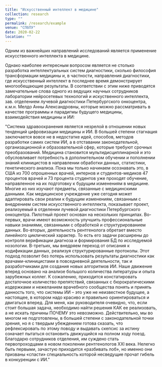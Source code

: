 ```yaml
---
title: "Искусственный интеллект в медицине"
collection: research
type: ""
permalink: /research/example
venue: "СПбПУ"
date: 2020-02-22
location: ""
---
```


Одним из важнейших направлений исследований является применение искусственного интеллекта в медицине. 

Однако наиболее интересным вопросом является не столько разработка интеллектуальных систем диагностики, сколько  философия трансформации медицины и, в частности, направления диагностики, где искусственный интеллект в последнее время демонстрирует многообещающие результаты. В соответствии с этим ниже приводятся замечательные слова одного из ведущих научных сотрудников лаборатории нейросетевых технологий и искуственного интеллекта, зав. отделением лучевой диагностики Петербургского онкоцентра, к.м.н. Мелдо Анны Александровны, которые можно рассматривать в качестве программы и парадигмы будущего медицины, взаимодействия медицины и ИИ: 

"Система здравоохранения является незрелой в отношении новых тенденций цифровизации медицины и ИИ. В большей степени стагнация заключается вовсе не в недостатке идей, способов, методов разработки самих систем ИИ, а в отставании законодательной, организационной и образовательной сфер, которые требуют срочных преобразований. Медицина становится мультидисциплинарной и это обусловливает потребность в дополнительном обучении и пополнении знаний клиницистов в направлении обработки данных, статистики, генетического анализа.
Пока мы только начинаем осознавать это, в США из 700 опрошенных врачей, интернов и студентов-медиков 47 процентов врачей и 73 процента студентов уже проходят обучение, направленное на их подготовку к будущим изменениям в медицине. Многие из них изучают предметы, связанные с медицинскими данными.
Как медицинское учреждение уже сегодня может адаптировать свои реалии к будущим изменениям, связанным с внедрением систем искусственного интеллекта, показывает проект, реализуемый в отделении лучевой диагностики Петербургского онкоцентра. Пилотный проект основан на нескольких принципах. Во-первых, врачи имеют возможность улучшить профессиональные навыки знаниями, связанными с обработкой и структурированием данных. Во-вторых, деятельность рентгенолога обретает вместо линейного циклический характер. То есть его задачи расширены до контроля верификации диагноза и формирования БД по исследуемой нозологии. В-третьих, мы внедряем переход от описания к кодификации данных, реализуя структурированные протоколы. Этот подход позволит без потерь использовать результаты диагностики как врачами-клиницистами в повседневной деятельности, так и разработчиками для создания новых алгоритмов ИИ.
Наше движение вперед основано на анализе большого количества литературы и опыта зарубежных коллег. К сожалению, приходится констатировать достаточное количество препятствий, связанных с бюрократическими издержками и нежеланием врачебного сообщества понять и принять данность того, что системы ИИ – это уже не неизвестное будущее, а настоящее, в котором надо красиво и правильно ориентироваться и двигаться вперед. Для меня, как руководителя очевидно, что, если стоит большая задача, необходимо найти решения КАК ее реализовать, а не искать причины ПОЧЕМУ это невозможно. Действительно, мы во многом не подготовлены, в большей степени с законодательной точки зрения, но я с твердым убеждением готова сказать, что рефлексировать по этому поводу и выдавать скепсис за истину означает пытаться остановить движущийся на полном ходу поезд. Благодарю сотрудников отделения, им суждено стать первопроходцами в новом поколении рентгенологов XXl века. Нелегко быть первыми, зачастую приходится «разбивать лоб», но именно они призваны «спасти» специальность которой несведущие прочат гибель в конкуренции с ИИ."

